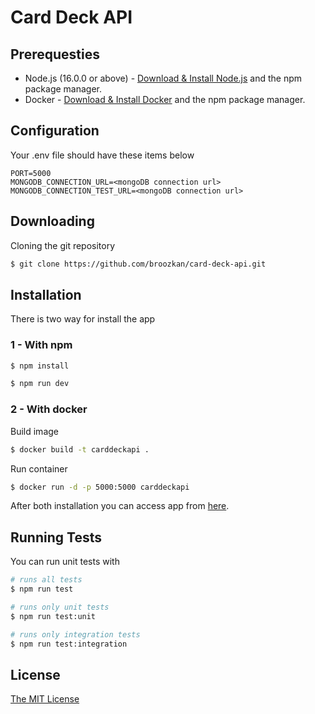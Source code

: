 # Card Deck API

## Prerequesties

* Node.js (16.0.0 or above) - [Download & Install Node.js](https://nodejs.org/en/download/) and the npm package manager. 
* Docker - [Download & Install Docker](https://docs.docker.com/get-docker/) and the npm package manager. 

## Configuration

Your .env file should have these items below
```
PORT=5000
MONGODB_CONNECTION_URL=<mongoDB connection url>
MONGODB_CONNECTION_TEST_URL=<mongoDB connection url>
```

## Downloading 

Cloning the git repository 

```bash
$ git clone https://github.com/broozkan/card-deck-api.git
```

## Installation 

There is two way for install the app

### 1 - With npm
```bash
$ npm install
```
```bash
$ npm run dev
```
### 2 - With docker

Build image

```bash
$ docker build -t carddeckapi .
```
Run container

```bash
$ docker run -d -p 5000:5000 carddeckapi
```

After both installation you can access app from [here](http://localhost:3002).

## Running Tests

You can run unit tests with 

```bash
# runs all tests
$ npm run test 

# runs only unit tests
$ npm run test:unit 

# runs only integration tests
$ npm run test:integration
```

## License
[The MIT License](LICENSE.md)